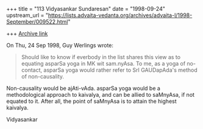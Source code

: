 +++
title = "113 Vidyasankar Sundaresan"
date = "1998-09-24"
upstream_url = "https://lists.advaita-vedanta.org/archives/advaita-l/1998-September/009522.html"

+++
[Archive link](https://lists.advaita-vedanta.org/archives/advaita-l/1998-September/009522.html)

On Thu, 24 Sep 1998, Guy Werlings wrote:
>
> Should like to know if everbody in the list shares this view as to
> equating asparSa yoga in MK wit sam.nyAsa.
> To me, as a yoga of no-contact, asparSa yoga would rather refer to SrI
> GAUDapAda's method of non-causality.

Non-causality would be ajAti-vAda. asparSa yoga would be a methodological
approach to kaivalya, and can be allied to saMnyAsa, if not equated to it.
After all, the point of saMnyAsa is to attain the highest kaivalya.

Vidyasankar

